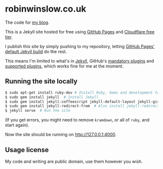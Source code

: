 # robinwinslow.co.uk

The code for [my blog](https://robinwinslow.co.uk).

This is a Jekyll site hosted for free using [GitHub Pages](https://pages.github.com/) and [Cloudflare free tier](https://www.cloudflare.com/plans/).

I publish this site by simply pushing to my repository, letting [GitHub Pages' default Jekyll build](https://docs.github.com/en/free-pro-team@latest/github/working-with-github-pages/setting-up-a-github-pages-site-with-jekyll) do the rest.

This means I'm limited to what's in [Jekyll](https://jekyllrb.com/), GitHub's [mandatory plugins](https://docs.github.com/en/free-pro-team@latest/github/working-with-github-pages/about-github-pages-and-jekyll#plugins) and [supported plugins](https://pages.github.com/versions/), which works fine for me at the moment.

## Running the site locally

```bash
$ sudo apt-get install ruby-dev # Install Ruby, Gems and development tooling for building gems
$ sudo gem install jekyll  # Install Jekyll
$ sudo gem install jekyll-coffeescript jekyll-default-layout jekyll-gist jekyll-github-metadata jekyll-optional-front-matter jekyll-paginate jekyll-readme-index jekyll-titles-from-headings jekyll-relative-links # Install jekyll and all the default plugins for GH pages
$ sudo gem install jekyll-redirect-from  # Also install jekyll-redirect-from, which is used in this site
$ jekyll serve  # Run the site
```

(If you get errors, you might need to remove `kramdown`, or all of `ruby`, and start again).

Now the site should be running on http://127.0.0.1:4000.

## Usage license

My code and writing are public domain, use them however you wish.
